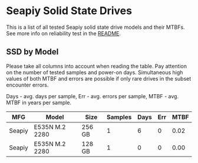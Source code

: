 Seapiy Solid State Drives
=========================

This is a list of all tested Seapiy solid state drive models and their MTBFs. See
more info on reliability test in the [README](https://github.com/linuxhw/SMART).

SSD by Model
------------

Please take all columns into account when reading the table. Pay attention on the
number of tested samples and power-on days. Simultaneous high values of both MTBF
and errors are possible if only rare drives in the subset encounter errors.

Days - avg. days per sample,
Err  - avg. errors per sample,
MTBF - avg. MTBF in years per sample.

| MFG       | Model              | Size   | Samples | Days  | Err   | MTBF |
|-----------|--------------------|--------|---------|-------|-------|------|
| Seapiy    | E535N M.2 2280     | 256 GB | 1       | 6     | 0     | 0.02   |
| Seapiy    | E535N M.2 2280     | 128 GB | 1       | 0     | 0     | 0.00   |
